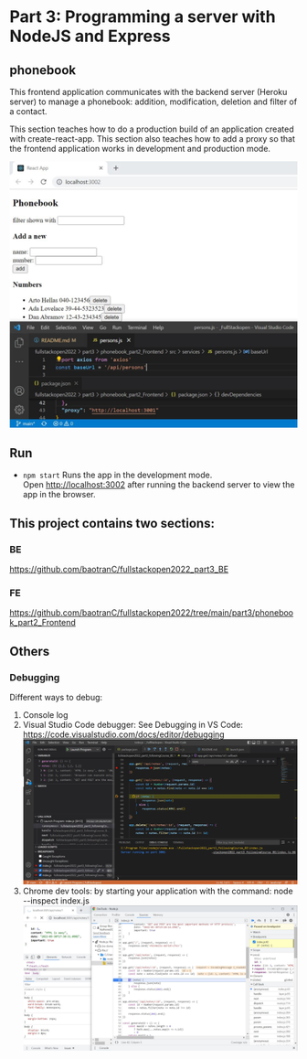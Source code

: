 # Part 3: Programming a server with NodeJS and Express

## phonebook

This frontend application communicates with the backend server (Heroku server) to manage a phonebook: addition, modification, deletion and filter of a contact.

This section teaches how to do a production build of an application created with create-react-app.
This section also teaches how to add a proxy so that the frontend application works in development and production mode.

![](phonebook1.JPG)

## Run 
- `npm start`
Runs the app in the development mode.<br />
Open [http://localhost:3002](http://localhost:3002) after running the backend server to view the app in the browser.

## This project contains two sections:
### BE
https://github.com/baotranC/fullstackopen2022_part3_BE
### FE
https://github.com/baotranC/fullstackopen2022/tree/main/part3/phonebook_part2_Frontend

## Others
### Debugging
Different ways to debug: 
1) Console log
2) Visual Studio Code debugger: See Debugging in VS Code: https://code.visualstudio.com/docs/editor/debugging
  ![](../Debugging1_VSCodeDebugger.JPG)
4) Chrome dev tools: by starting your application with the command: node --inspect index.js 
  ![](../Debugging2_ChromeDevTool.JPG)
